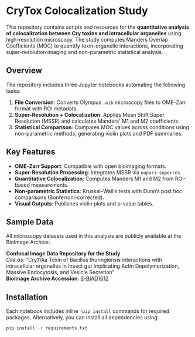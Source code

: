 # CryTox Colocalization Study

This repository contains scripts and resources for the **quantitative analysis of colocalization between Cry toxins and intracellular organelles** using high-resolution microscopy. The study computes Manders Overlap Coefficients (MOC) to quantify toxin-organelle interactions, incorporating super-resolution imaging and non-parametric statistical analysis.

## Overview

The repository includes three Jupyter notebooks automating the following tasks:

1. **File Conversion**: Converts Olympus `.oib` microscopy files to OME-Zarr format with ROI metadata.
2. **Super-Resolution + Colocalization**: Applies Mean Shift Super Resolution (MSSR) and calculates Manders' M1 and M2 coefficients.
3. **Statistical Comparison**: Compares MOC values across conditions using non-parametric methods, generating violin plots and PDF summaries.

## Key Features

- **OME-Zarr Support**: Compatible with open bioimaging formats.
- **Super-Resolution Processing**: Integrates MSSR via `napari-superres`.
- **Quantitative Colocalization**: Computes Manders M1 and M2 from ROI-based measurements.
- **Non-parametric Statistics**: Kruskal–Wallis tests with Dunn’s post hoc comparisons (Bonferroni-corrected).
- **Visual Outputs**: Publishes violin plots and p-value tables.

## Sample Data

All microscopy datasets used in this analysis are publicly available at the BioImage Archive:

**Confocal Image Data Repository for the Study**  
*Cite as:* “Cry11Aa Toxin of Bacillus thuringiensis interactions with intracellular organelles in Insect gut Implicating Actin Depolymerization, Massive Endocytosis, and Vesicle Secretion”  
**BioImage Archive Accession**: [S-BIAD1612](https://www.ebi.ac.uk/biostudies/bioimages/studies/S-BIAD1612)

## Installation

Each notebook includes inline `!pip install` commands for required packages. Alternatively, you can install all dependencies using:

```bash
pip install -r requirements.txt
